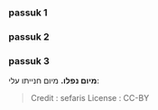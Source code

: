 
### passuk 1

### passuk 2

### passuk 3
<b>מיום נפלו.</b> מיום חנייתו עלי:

>Credit : sefaris
>License : CC-BY